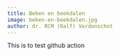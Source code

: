 ```yaml
---
title: Beken en beekdalen
image: beken-en-beekdalen.jpg
author: dr. RCM (Ralf) Verdonschot
---
```


This is to test github action
